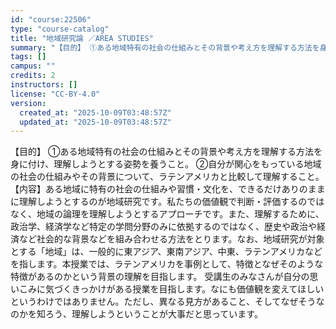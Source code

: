 ```yaml
---
id: "course:22506"
type: "course-catalog"
title: "地域研究論 ／AREA STUDIES"
summary: "【目的】 ①ある地域特有の社会の仕組みとその背景や考え方を理解する方法を身に付け、理解しようとする姿勢を養うこと。 ②自分が関心をもっている地域の社会の仕組みやその背景について、ラテンアメリカと比較して理解すること。 【内容】ある地域に特有…"
tags: []
campus: ""
credits: 2
instructors: []
license: "CC-BY-4.0"
version:
  created_at: "2025-10-09T03:48:57Z"
  updated_at: "2025-10-09T03:48:57Z"
---
```

【目的】 ①ある地域特有の社会の仕組みとその背景や考え方を理解する方法を身に付け、理解しようとする姿勢を養うこと。 ②自分が関心をもっている地域の社会の仕組みやその背景について、ラテンアメリカと比較して理解すること。 【内容】ある地域に特有の社会の仕組みや習慣・文化を、できるだけありのままに理解しようとするのが地域研究です。私たちの価値観で判断・評価するのではなく、地域の論理を理解しようとするアプローチです。また、理解するために、政治学、経済学など特定の学問分野のみに依拠するのではなく、歴史や政治や経済など社会的な背景などを組み合わせる方法をとります。なお、地域研究が対象とする「地域」は、一般的に東アジア、東南アジア、中東、ラテンアメリカなどを指します。本授業では、ラテンアメリカを事例として、特徴となぜそのような特徴があるのかという背景の理解を目指します。 受講生のみなさんが自分の思いこみに気づくきっかけがある授業を目指します。なにも価値観を変えてほしいというわけではありません。ただし、異なる見方があること、そしてなぜそうなのかを知ろう、理解しようということが大事だと思っています。
